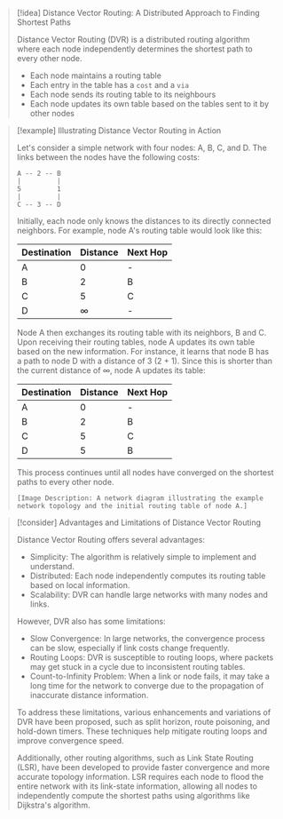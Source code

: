 > [!idea] Distance Vector Routing: A Distributed Approach to Finding Shortest Paths
> 
> Distance Vector Routing (DVR) is a distributed routing algorithm where each node independently determines the shortest path to every other node.
> - Each node maintains a routing table
> - Each entry in the table has a `cost` and a `via`
> - Each node sends its routing table to its neighbours
> - Each node updates its own table based on the tables sent to it by other nodes

> [!example] Illustrating Distance Vector Routing in Action
> 
> Let's consider a simple network with four nodes: A, B, C, and D. The links between the nodes have the following costs:
> 
> ```
> A -- 2 -- B
> |         |
> 5         1
> |         |
> C -- 3 -- D
> ```
> 
> Initially, each node only knows the distances to its directly connected neighbors. For example, node A's routing table would look like this:
> 
> | Destination | Distance | Next Hop |
> |-------------|----------|----------|
> | A           | 0        | -        |
> | B           | 2        | B        |
> | C           | 5        | C        |
> | D           | ∞        | -        |
> 
> Node A then exchanges its routing table with its neighbors, B and C. Upon receiving their routing tables, node A updates its own table based on the new information. For instance, it learns that node B has a path to node D with a distance of 3 (2 + 1). Since this is shorter than the current distance of ∞, node A updates its table:
> 
> | Destination | Distance | Next Hop |
> |-------------|----------|----------|
> | A           | 0        | -        |
> | B           | 2        | B        |
> | C           | 5        | C        |
> | D           | 5        | B        |
> 
> This process continues until all nodes have converged on the shortest paths to every other node.
> 
> ```
> [Image Description: A network diagram illustrating the example network topology and the initial routing table of node A.]
> ```

> [!consider] Advantages and Limitations of Distance Vector Routing
> 
> Distance Vector Routing offers several advantages:
> - Simplicity: The algorithm is relatively simple to implement and understand.
> - Distributed: Each node independently computes its routing table based on local information.
> - Scalability: DVR can handle large networks with many nodes and links.
> 
> However, DVR also has some limitations:
> - Slow Convergence: In large networks, the convergence process can be slow, especially if link costs change frequently.
> - Routing Loops: DVR is susceptible to routing loops, where packets may get stuck in a cycle due to inconsistent routing tables.
> - Count-to-Infinity Problem: When a link or node fails, it may take a long time for the network to converge due to the propagation of inaccurate distance information.
> 
> To address these limitations, various enhancements and variations of DVR have been proposed, such as split horizon, route poisoning, and hold-down timers. These techniques help mitigate routing loops and improve convergence speed.
> 
> Additionally, other routing algorithms, such as Link State Routing (LSR), have been developed to provide faster convergence and more accurate topology information. LSR requires each node to flood the entire network with its link-state information, allowing all nodes to independently compute the shortest paths using algorithms like Dijkstra's algorithm.